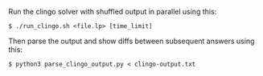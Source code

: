 Run the clingo solver with shuffled output in parallel using this:

```
$ ./run_clingo.sh <file.lp> [time_limit]
```

Then parse the output and show diffs between subsequent answers using this:

```
$ python3 parse_clingo_output.py < clingo-output.txt
```
